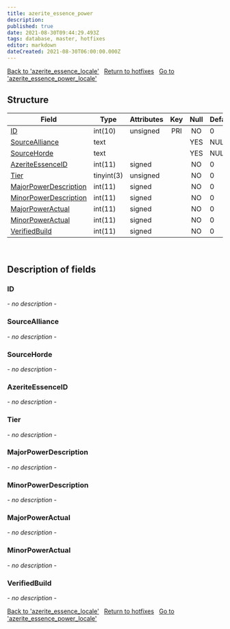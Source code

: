 ```yaml
---
title: azerite_essence_power
description: 
published: true
date: 2021-08-30T09:44:29.493Z
tags: database, master, hotfixes
editor: markdown
dateCreated: 2021-08-30T06:00:00.000Z
---
```


<a href="https://dev.trinitycore.info/en/database/master/hotfixes/azerite_essence_locale" class="mt-5 v-btn v-btn--depressed v-btn--flat v-btn--outlined theme--light v-size--default darkblue--text text--lighten-3"><span class="v-btn__content"><i aria-hidden="true" class="v-icon notranslate v-icon--left mdi mdi-arrow-left theme--light"></i><span>Back to 'azerite_essence_locale'</span></span></a>&nbsp;&nbsp;&nbsp;<a href="https://dev.trinitycore.info/en/database/master/hotfixes/home" class="mt-5 v-btn v-btn--depressed v-btn--flat v-btn--outlined theme--light v-size--default darkblue--text text--lighten-3"><span class="v-btn__content"><i aria-hidden="true" class="v-icon notranslate v-icon--left mdi mdi-home-outline theme--light"></i><span>Return to hotfixes</span></span></a>&nbsp;&nbsp;&nbsp;<a href="https://dev.trinitycore.info/en/database/master/hotfixes/azerite_essence_power_locale" class="mt-5 v-btn v-btn--depressed v-btn--flat v-btn--outlined theme--light v-size--default darkblue--text text--lighten-3"><span class="v-btn__content"><span>Go to 'azerite_essence_power_locale'</span><i aria-hidden="true" class="v-icon notranslate v-icon--right mdi mdi-arrow-right theme--light"></i></span></a>

## Structure

| Field | Type | Attributes | Key | Null | Default | Extra | Comment |
| --- | --- | --- | :---: | :---: | --- | --- | --- |
| [ID](#ID) | int(10) | unsigned | PRI | NO | 0 |  |  |
| [SourceAlliance](#SourceAlliance) | text |  |  | YES | NULL |  |  |
| [SourceHorde](#SourceHorde) | text |  |  | YES | NULL |  |  |
| [AzeriteEssenceID](#AzeriteEssenceID) | int(11) | signed |  | NO | 0 |  |  |
| [Tier](#Tier) | tinyint(3) | unsigned |  | NO | 0 |  |  |
| [MajorPowerDescription](#MajorPowerDescription) | int(11) | signed |  | NO | 0 |  |  |
| [MinorPowerDescription](#MinorPowerDescription) | int(11) | signed |  | NO | 0 |  |  |
| [MajorPowerActual](#MajorPowerActual) | int(11) | signed |  | NO | 0 |  |  |
| [MinorPowerActual](#MinorPowerActual) | int(11) | signed |  | NO | 0 |  |  |
| [VerifiedBuild](#VerifiedBuild) | int(11) | signed |  | NO | 0 |  |  |
&nbsp;
## Description of fields

### ID
*- no description -*
&nbsp;

### SourceAlliance
*- no description -*
&nbsp;

### SourceHorde
*- no description -*
&nbsp;

### AzeriteEssenceID
*- no description -*
&nbsp;

### Tier
*- no description -*
&nbsp;

### MajorPowerDescription
*- no description -*
&nbsp;

### MinorPowerDescription
*- no description -*
&nbsp;

### MajorPowerActual
*- no description -*
&nbsp;

### MinorPowerActual
*- no description -*
&nbsp;

### VerifiedBuild
*- no description -*
&nbsp;

<a href="https://dev.trinitycore.info/en/database/master/hotfixes/azerite_essence_locale" class="mt-5 v-btn v-btn--depressed v-btn--flat v-btn--outlined theme--light v-size--default darkblue--text text--lighten-3"><span class="v-btn__content"><i aria-hidden="true" class="v-icon notranslate v-icon--left mdi mdi-arrow-left theme--light"></i><span>Back to 'azerite_essence_locale'</span></span></a>&nbsp;&nbsp;&nbsp;<a href="https://dev.trinitycore.info/en/database/master/hotfixes/home" class="mt-5 v-btn v-btn--depressed v-btn--flat v-btn--outlined theme--light v-size--default darkblue--text text--lighten-3"><span class="v-btn__content"><i aria-hidden="true" class="v-icon notranslate v-icon--left mdi mdi-home-outline theme--light"></i><span>Return to hotfixes</span></span></a>&nbsp;&nbsp;&nbsp;<a href="https://dev.trinitycore.info/en/database/master/hotfixes/azerite_essence_power_locale" class="mt-5 v-btn v-btn--depressed v-btn--flat v-btn--outlined theme--light v-size--default darkblue--text text--lighten-3"><span class="v-btn__content"><span>Go to 'azerite_essence_power_locale'</span><i aria-hidden="true" class="v-icon notranslate v-icon--right mdi mdi-arrow-right theme--light"></i></span></a>

